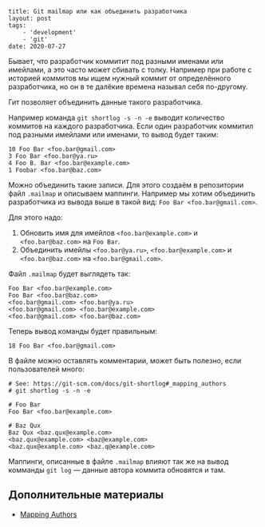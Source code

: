 ```
title: Git mailmap или как объединить разработчика
layout: post
tags:
    - 'development'
    - 'git'
date: 2020-07-27
```

Бывает, что разработчик коммитит под разными именами или имейлами, а это часто может сбивать с толку.
Например при работе с историей коммитов мы ищем нужный коммит от определённого разработчика, но он в те далёкие времена называл себя по-другому.

Гит позволяет объединить данные такого разработчика.

Например команда `git shortlog -s -n -e` выводит количество коммитов на каждого разработчика.
Если один разработчик коммитил под разными имейлами или именами, то вывод будет таким:
```
10 Foo Bar <foo.bar@gmail.com>
3 Foo Bar <foo.bar@ya.ru>
4 Foo B. Bar <foo.bar@example.com>
1 Foobar <foo.bar@baz.com>
```

Можно объединить такие записи.
Для этого создаём в репозитории файл `.mailmap` и описываем маппинги.
Например мы хотим объединить разработчика из вывода выше в такой вид: `Foo Bar <foo.bar@gmail.com>`.

Для этого надо:
1. Обновить имя для имейлов `<foo.bar@example.com>` и `<foo.bar@baz.com>` на `Foo Bar`.
2. Объединить имейлы `<foo.bar@ya.ru>`, `<foo.bar@example.com>` и `<foo.bar@baz.com>` на `<foo.bar@gmail.com>`.

Файл `.mailmap` будет выглядеть так:
```
Foo Bar <foo.bar@example.com>
Foo Bar <foo.bar@baz.com>
<foo.bar@gmail.com> <foo.bar@ya.ru>
<foo.bar@gmail.com> <foo.bar@example.com>
<foo.bar@gmail.com> <foo.bar@baz.com>
```

Теперь вывод команды будет правильным:
```
18 Foo Bar <foo.bar@gmail.com>
```

В файле можно оставлять комментарии, может быть полезно, если пользователей много:
```
# See: https://git-scm.com/docs/git-shortlog#_mapping_authors
# git shortlog -s -n -e

# Foo Bar
Foo Bar <foo.bar@example.com>

# Baz Qux
Baz Qux <baz.qux@example.com>
<baz.qux@example.com> <baz@example.com>
<baz.qux@example.com> <baz.q@example.com>
```

Маппинги, описанные в файле `.mailmap` влияют так же на вывод комманды `git log` — данные автора коммита обновятся и там.


## Дополнительные материалы

- [Mapping Authors](https://git-scm.com/docs/git-shortlog#_mapping_authors)

